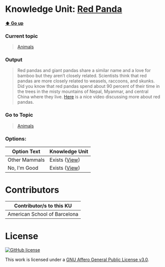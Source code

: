 # Knowledge Unit: [Red Panda](../../knowledge_units/animals/red-panda.md)

#### [:arrow_up: Go up](../../topics/animals.md)
### Current topic
> [Animals](../../topics/animals.md)
### Output
> Red pandas and giant pandas share a similar name and a love for bamboo but they aren’t closely related. Scientists think that red pandas are more closely related to weasels, raccoons, and skunks. 
Did you know that red pandas spend about 90 percent of their time in the trees in the misty mountains of Nepal, Myanmar, and central China where they live. [Here](https://www.youtube.com/embed/wO0Glc99nZ8) is a nice video discussing more about red pandas.
### Go to Topic
> [Animals](../../topics/animals.md)

### Options: 

| Option Text | Knowledge Unit |
| - | - |  
| Other Mammals  |  Exists ([View](../../knowledge_units/animals/other-mammals.md))  |  
| No, I&#039;m Good  |  Exists ([View](../../knowledge_units/animals/no-im-good.md))  | 

# Contributors

| Contributor/s to this KU |
| - | 
| American School of Barcelona |

# License
[![GitHub license](https://img.shields.io/github/license/inbrainz/cerebro)](https://github.com/inbrainz/cerebro/blob/master/LICENSE)

This work is licensed under a [GNU Affero General Public License v3.0](https://www.gnu.org/licenses/agpl-3.0.txt).